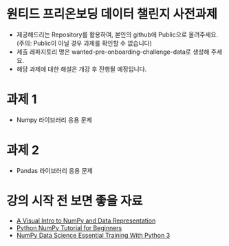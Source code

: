 # 원티드 프리온보딩 데이터 챌린지 사전과제

- 제공해드리는 Repository를 활용하여, 본인의 github에 Public으로 올려주세요. (주의: Public이 아닐 경우 과제를 확인할 수 없습니다)
- 제출 레파지토리 명은 wanted-pre-onboarding-challenge-data로 생성해 주세요.
- 해당 과제에 대한 해설은 개강 후 진행될 예정입니다.


# 과제 1
- Numpy 라이브러리 응용 문제

# 과제 2
- Pandas 라이브러리 응용 문제


# 강의 시작 전 보면 좋을 자료
- [A Visual Intro to NumPy and Data Representation](http://jalammar.github.io/visual-numpy/)
- [Python NumPy Tutorial for Beginners](https://www.youtube.com/watch?v=QUT1VHiLmmI)
- [NumPy Data Science Essential Training With Python 3](https://www.youtube.com/playlist?list=PLZ7s-Z1aAtmIRpnGQGMTvV3AGdDK37d2b)